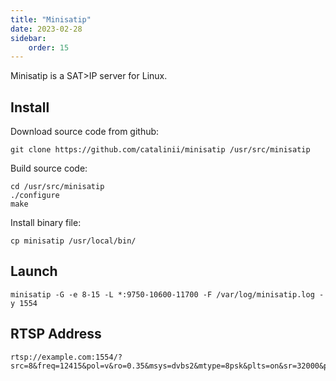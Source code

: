 ```yaml
---
title: "Minisatip"
date: 2023-02-28
sidebar:
    order: 15
---
```


Minisatip is a SAT>IP server for Linux.

## Install

Download source code from github:

```
git clone https://github.com/catalinii/minisatip /usr/src/minisatip
```

Build source code:

```
cd /usr/src/minisatip
./configure
make
```

Install binary file:

```
cp minisatip /usr/local/bin/
```

## Launch

```
minisatip -G -e 8-15 -L *:9750-10600-11700 -F /var/log/minisatip.log -y 1554
```

## RTSP Address

```
rtsp://example.com:1554/?src=8&freq=12415&pol=v&ro=0.35&msys=dvbs2&mtype=8psk&plts=on&sr=32000&pids=all
```
